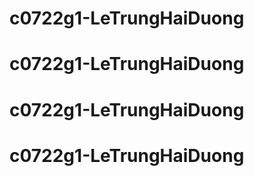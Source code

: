 # c0722g1-LeTrungHaiDuong
# c0722g1-LeTrungHaiDuong
# c0722g1-LeTrungHaiDuong
# c0722g1-LeTrungHaiDuong
